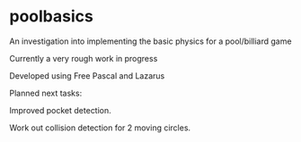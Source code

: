 # poolbasics
An investigation into implementing the basic physics for a pool/billiard game

Currently a very rough work in progress

Developed using Free Pascal and Lazarus


Planned next tasks:

Improved pocket detection.

Work out collision detection for 2 moving circles.



